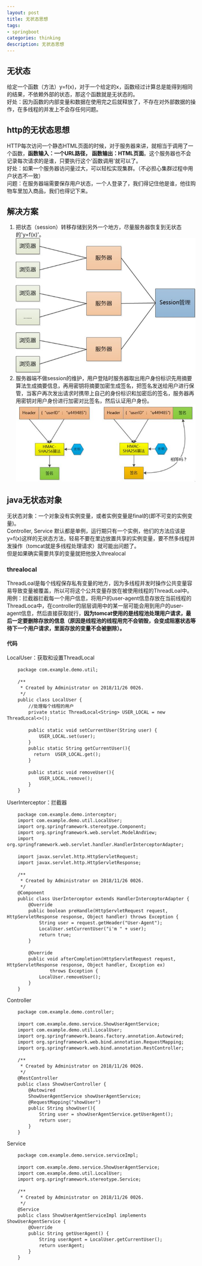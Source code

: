 ```yaml
---
layout: post
title: 无状态思想
tags:
- springboot
categories: thinking
description: 无状态思想
---
```

## 无状态
给定一个函数（方法）y=f(x)，对于一个给定的x，函数经过计算总是能得到相同的结果，不依赖外部的状态，那这个函数就是无状态的。  
好处：因为函数的内部变量和数据在使用完之后就释放了，不存在对外部数据的操作，在多线程的并发上不会存任何问题。


<!-- more -->

## http的无状态思想
HTTP每次访问一个静态HTML页面的时候，对于服务器来讲，就相当于调用了一个函数，**函数输入：一个URL路径， 函数输出：HTML页面**。这个服务器也不会记录每次请求的是谁，只要执行这个'函数调用'就可以了。  
好处：如果一个服务器访问量过大，可以轻松实现集群。（不必担心集群过程中用户状态不一致）  
问题：在服务器端需要保存用户状态，一个人登录了，我们得记住他是谁，他往购物车里加入商品，我们也得记下来。  
## 解决方案
1. 把状态（session）转移存储到另外一个地方，尽量服务器恢复到无状态的'y=f(x)'。  
![session转移](\assets\img\Stateless_1.jpg)
1. 服务器端不做session的维护，用户登陆时服务器取出用户身份标识先用摘要算法生成摘要信息，再用密钥将摘要加密生成签名，把签名发送给用户进行保管，当客户再次发出请求时携带上自己的身份标识和加密后的签名，服务器再用密钥对用户身份进行加密对比签名，然后认证用户身份。
![签名加密](\assets\img\Stateless_2.jpg)
## java无状态对象
无状态对象：一个对象没有实例变量，或者实例变量是final的(即不可变的实例变量)。  
Controller, Service 默认都是单例，运行期只有一个实例，他们的方法应该是y=f(x)这样的无状态方法，轻易不要在里边放置共享的实例变量，要不然多线程并发操作（tomcat就是多线程处理请求）就可能出问题了。  
但是如果确实需要共享的变量就把他放入threalocal  
### threalocal
ThreadLoal是每个线程保存私有变量的地方，因为多线程并发时操作公共变量容易导致变量被覆盖，所以可将这个公共变量存放在被使用线程的ThreadLoal中。  
用例：拦截器拦截每一个用户信息，将用户的user-agent信息存放在当前线程的ThreadLoca中，在controller的层层调用中的某一层可能会用到用户的user-agent信息，然后直接获取就行，**因为tomcat使用的是线程池处理用户请求，最后一定要删除存放的信息（原因是线程池的线程用完不会销毁，会变成阻塞状态等待下一个用户请求，里面存放的变量不会被删除）。**  
#### 代码
LocalUser：获取和设置ThreadLocal  
```
	package com.example.demo.util;

	/**
	 * Created by Administrator on 2018/11/26 0026.
	 */
	public class LocalUser {
		//处理每个线程的用户
		private static ThreadLocal<String> USER_LOCAL = new ThreadLocal<>();

		public static void setCurrentUser(String user) {
			USER_LOCAL.set(user);
		}
		public static String getCurrentUser(){
		  return  USER_LOCAL.get();
		}

		public static void removeUser(){
			USER_LOCAL.remove();
		}
	}
```
UserInterceptor：拦截器  
```
	package com.example.demo.interceptor;
	import com.example.demo.util.LocalUser;
	import org.springframework.stereotype.Component;
	import org.springframework.web.servlet.ModelAndView;
	import org.springframework.web.servlet.handler.HandlerInterceptorAdapter;

	import javax.servlet.http.HttpServletRequest;
	import javax.servlet.http.HttpServletResponse;

	/**
	 * Created by Administrator on 2018/11/26 0026.
	 */
	@Component
	public class UserInterceptor extends HandlerInterceptorAdapter {
		@Override
		public boolean preHandle(HttpServletRequest request, HttpServletResponse response, Object handler) throws Exception {
			String user = request.getHeader("User-Agent");
			LocalUser.setCurrentUser("i'm " + user);
			return true;
		}

		@Override
		public void afterCompletion(HttpServletRequest request, HttpServletResponse response, Object handler, Exception ex)
				throws Exception {
			LocalUser.removeUser();
		}
	}
```
Controller  
```
	package com.example.demo.controller;

	import com.example.demo.service.ShowUserAgentService;
	import com.example.demo.util.LocalUser;
	import org.springframework.beans.factory.annotation.Autowired;
	import org.springframework.web.bind.annotation.RequestMapping;
	import org.springframework.web.bind.annotation.RestController;

	/**
	 * Created by Administrator on 2018/11/26 0026.
	 */
	@RestController
	public class ShowUserController {
		@Autowired
		ShowUserAgentService showUserAgentService;
		@RequestMapping("showUser")
		public String showUser(){
			String user = showUserAgentService.getUserAgent();
			return user;
		}
	}
```
Service  
```
	package com.example.demo.service.serviceImpl;

	import com.example.demo.service.ShowUserAgentService;
	import com.example.demo.util.LocalUser;
	import org.springframework.stereotype.Service;

	/**
	 * Created by Administrator on 2018/11/26 0026.
	 */
	@Service
	public class ShowUserAgentServiceImpl implements ShowUserAgentService {
		@Override
		public String getUserAgent() {
			String userAgent = LocalUser.getCurrentUser();
			return userAgent;
		}
	}
```









